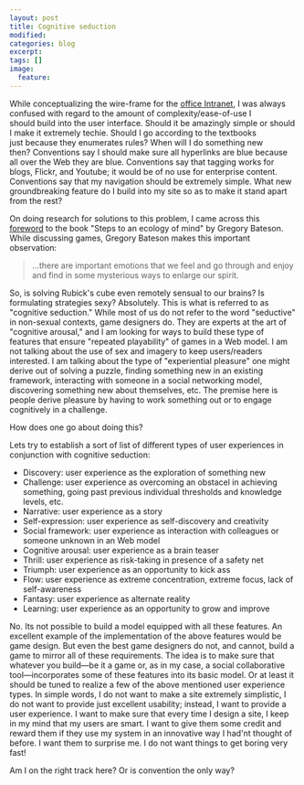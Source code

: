 ```yaml
---
layout: post
title: Cognitive seduction
modified:
categories: blog
excerpt:
tags: []
image:
  feature:
---
```

While conceptualizing the wire-frame for the [office Intranet](http://sentimentalminions.wordpress.com/2007/03/25/knowledge-management/), I was always confused with regard to the amount of complexity/ease-of-use I should build into the user interface. Should it be amazingly simple or should I make it extremely techie. Should I go according to the textbooks just because they enumerates rules? When will I do something new then? Conventions say I should make sure all hyperlinks are blue because all over the Web they are blue. Conventions say that tagging works for blogs, Flickr, and Youtube; it would be of no use for enterprise content. Conventions say that my navigation should be extremely simple. What new groundbreaking feature do I build into my site so as to make it stand apart from the rest?

On doing research for solutions to this problem, I came across this [foreword](http://www.oikos.org/stepsintro.htm) to the book "Steps to an ecology of mind" by Gregory Bateson. While discussing games, Gregory Bateson makes this important observation:
<blockquote>...there are important emotions that we feel and go through and enjoy and find in some mysterious ways to enlarge our spirit.</blockquote>
So, is solving Rubick's cube even remotely sensual to our brains? Is formulating strategies sexy? Absolutely. This is what is referred to as "cognitive seduction." While most of us do not refer to the word "seductive" in non-sexual contexts, game designers do. They are experts at the art of "cognitive arousal," and I am looking for ways to build these type of features that ensure "repeated playability" of games in a Web model. I am not talking about the use of sex and imagery to keep users/readers interested. I am talking about the type of "experiential pleasure" one might derive out of solving a puzzle, finding something new in an existing framework, interacting with someone in a social networking model, discovering something new about themselves, etc. The premise here is people derive pleasure by having to work something out or to engage cognitively in a challenge.

How does one go about doing this?

Lets try to establish a sort of list of different types of user experiences in conjunction with cognitive seduction:

* Discovery: user experience as the exploration of something new
* Challenge: user experience as overcoming an obstacel in achieving something, going past previous individual thresholds and knowledge levels, etc.
* Narrative: user experience as a story
* Self-expression: user experience as self-discovery and creativity
* Social framework: user experience as interaction with colleagues or someone unknown in an Web model
* Cognitive arousal: user experience as a brain teaser
* Thrill: user experience as risk-taking in presence of a safety net
* Triumph: user experience as an opportunity to kick ass
* Flow: user experience as extreme concentration, extreme focus, lack of self-awareness
* Fantasy: user experience as alternate reality
* Learning: user experience as an opportunity to grow and improve

No. Its not possible to build a model equipped with all these features. An excellent example of the implementation of the above features would be game design. But even the best game designers do not, and cannot, build a game to mirror all of these requirements. The idea is to make sure that whatever you build—be it a game or, as in my case, a social collaborative tool—incorporates some of these features into its basic model. Or at least it should be tuned to realize a few of the above mentioned user experience types. In simple words, I do not want to make a site extremely simplistic, I do not want to provide just excellent usability; instead, I want to provide a user experience. I want to make sure that every time I design a site, I keep in my mind that my users are smart. I want to give them some credit and reward them if they use my system in an innovative way I had'nt thought of before. I want them to surprise me. I do not want things to get boring very fast!

Am I on the right track here? Or is convention the only way?